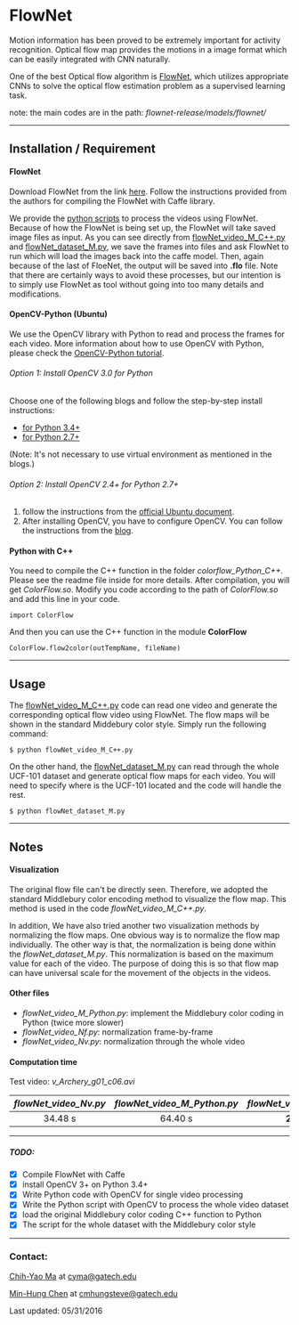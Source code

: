 # FlowNet

Motion information has been proved to be extremely important for activity recognition. Optical flow map provides the motions in a image format which can be easily integrated with CNN naturally.

One of the best Optical flow algorithm is [FlowNet](http://arxiv.org/abs/1504.06852), which utilizes appropriate CNNs to solve the optical flow estimation problem as a supervised learning task.

note: the main codes are in the path: *flownet-release/models/flownet/*

---
## Installation / Requirement
#### FlowNet
Download FlowNet from the link [here](http://lmb.informatik.uni-freiburg.de/resources/software.php).
Follow the instructions provided from the authors for compiling the FlowNet with Caffe library.

We provide the [python scripts](https://github.com/chihyaoma/Activity-Recognition-with-CNN-and-RNN/tree/master/FlowNet/flownet-release/models/flownet/scripts) to process the videos using FlowNet. Because of how the FlowNet is being set up, the FlowNet will take saved image files as input. As you can see directly from [flowNet_video_M_C++.py](https://github.com/chihyaoma/Activity-Recognition-with-CNN-and-RNN/blob/master/FlowNet/flownet-release/models/flownet/flowNet_video_M_C%2B%2B.py) and [flowNet_dataset_M.py](https://github.com/chihyaoma/Activity-Recognition-with-CNN-and-RNN/blob/master/FlowNet/flownet-release/models/flownet/flowNet_dataset_M.py), we save the frames into files and ask FlowNet to run which will load the images back into the caffe model. Then, again because of the last of FloeNet, the output will be saved into **.flo** file. Note that there are certainly ways to avoid these processes, but our intention is to simply use FlowNet as tool without going into too many details and modifications.

#### OpenCV-Python (Ubuntu)
We use the OpenCV library with Python to read and process the frames for each video. More information about how to use OpenCV with Python, please check the [OpenCV-Python tutorial](http://docs.opencv.org/3.0-beta/doc/py_tutorials/py_tutorials.html).

###### Option 1: Install OpenCV 3.0 for Python
Choose one of the following blogs and follow the step-by-step install instructions:
* [for Python 3.4+](http://www.pyimagesearch.com/2015/07/20/install-opencv-3-0-and-python-3-4-on-ubuntu/)
* [for Python 2.7+](http://www.pyimagesearch.com/2015/06/22/install-opencv-3-0-and-python-2-7-on-ubuntu/)

(Note: It's not necessary to use virtual environment as mentioned in the blogs.)

###### Option 2: Install OpenCV 2.4+ for Python 2.7+
1. follow the instructions from the [official Ubuntu document](https://help.ubuntu.com/community/OpenCV).
2. After installing OpenCV, you have to configure OpenCV. You can follow the instructions from the [blog](http://www.samontab.com/web/2014/06/installing-opencv-2-4-9-in-ubuntu-14-04-lts/).

#### Python with C++
You need to compile the C++ function in the folder *colorflow_Python_C++*. Please see the readme file inside for more details. After compilation, you will get *ColorFlow.so*. Modify you code according to the path of *ColorFlow.so* and add this line in your code.
```
import ColorFlow
```
And then you can use the C++ function in the module **ColorFlow**
```
ColorFlow.flow2color(outTempName, fileName)
```

---
## Usage
The [flowNet_video_M_C++.py](https://github.com/chihyaoma/Activity-Recognition-with-CNN-and-RNN/blob/master/FlowNet/flownet-release/models/flownet/flowNet_video_M_C%2B%2B.py) code can read one video and generate the corresponding optical flow video using FlowNet. The flow maps will be shown in the standard Middebury color style. Simply run the following command:
```
$ python flowNet_video_M_C++.py
```
On the other hand, the [flowNet_dataset_M.py](https://github.com/chihyaoma/Activity-Recognition-with-CNN-and-RNN/blob/master/FlowNet/flownet-release/models/flownet/flowNet_dataset_M.py) can read through the whole UCF-101 dataset and generate optical flow maps for each video. You will need to specify where is the UCF-101 located and the code will handle the rest.
```
$ python flowNet_dataset_M.py
```

---
## Notes
#### Visualization
The original flow file can't be directly seen. Therefore, we adopted the standard Middlebury color encoding method to visualize the flow map. This method is used in the code *flowNet_video_M_C++.py*.

In addition, We have also tried another two visualization methods by normalizing the flow maps. One obvious way is to normalize the flow map individually. The other way is that, the normalization is being done within the *flowNet_dataset_M.py*. This normalization is based on the maximum value for each of the video. The purpose of doing this is so that flow map can have universal scale for the movement of the objects in the videos.

#### Other files
* *flowNet_video_M_Python.py*: implement the Middlebury color coding in Python (twice more slower)
* *flowNet_video_Nf.py*: normalization frame-by-frame
* *flowNet_video_Nv.py*: normalization through the whole video

#### Computation time
Test video: *v_Archery_g01_c06.avi*

| *flowNet_video_Nv.py* | *flowNet_video_M_Python.py* | *flowNet_video_M_C++.py* |
|:-------------:|:-------------:|:-----:|
| 34.48 s | 64.40 s | **28.19 s** |

---
##### TODO:
- [x] Compile FlowNet with Caffe
- [x] install OpenCV 3+ on Python 3.4+
- [x] Write Python code with OpenCV for single video processing
- [x] Write the Python script with OpenCV to process the whole video dataset
- [x] load the original Middlebury color coding C++ function to Python
- [x] The script for the whole dataset with the Middlebury color style

---
### Contact:

[Chih-Yao Ma](http://shallowdown.wix.com/chih-yao-ma) at <cyma@gatech.edu>

[Min-Hung Chen](https://www.linkedin.com/in/chensteven) at <cmhungsteve@gatech.edu>

Last updated: 05/31/2016
